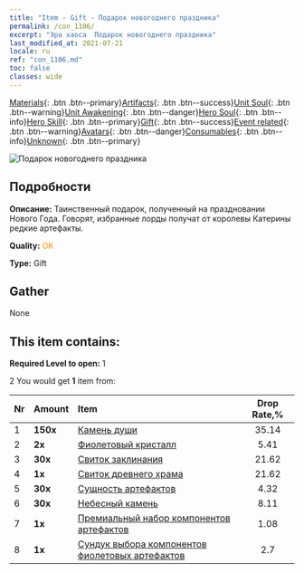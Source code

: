 ```yaml
---
title: "Item - Gift - Подарок новогоднего праздника"
permalink: /con_1106/
excerpt: "Эра хаоса  Подарок новогоднего праздника"
last_modified_at: 2021-07-21
locale: ru
ref: "con_1106.md"
toc: false
classes: wide
---
```

 [Materials](/ItemsRU/){: .btn .btn--primary}[Artifacts](/ItemsRU/Artifacts/){: .btn .btn--success}[Unit Soul](/ItemsRU/UnitSoul/){: .btn .btn--warning}[Unit Awakening](/ItemsRU/UnitAwakening/){: .btn .btn--danger}[Hero Soul](/ItemsRU/HeroSoul/){: .btn .btn--info}[Hero Skill](/ItemsRU/HeroSkill/){: .btn .btn--primary}[Gift](/ItemsRU/Gift/){: .btn .btn--success}[Event related](/ItemsRU/Events/){: .btn .btn--warning}[Avatars](/ItemsRU/Avatars/){: .btn .btn--danger}[Consumables](/ItemsRU/Consumables/){: .btn .btn--info}[Unknown](/ItemsRU/Unknown/){: .btn .btn--primary}

 ![Подарок новогоднего праздника](/images/t/i_907298.png)

## Подробности
 **Описание:** Таинственный подарок, полученный на праздновании Нового Года. Говорят, избранные лорды получат от королевы Катерины редкие артефакты.

 **Quality:** <span style="color: #FF8C00">OK</span>

 **Type:** Gift

## Gather

  None

## This item contains:

 **Required Level to open:** 1

 2 You would get **1** item  from:

  | Nr | Amount |     Item    | Drop Rate,% |
  |:---|:-------|:------------|:---------:|
  | 1 |  **150x** | [Камень души ](/ItemsRU/con_923/) | 35.14 | 
  | 2 |  **2x** | [Фиолетовый кристалл](/ItemsRU/con_720/) | 5.41 | 
  | 3 |  **30x** | [Свиток заклинания](/ItemsRU/con_694/) | 21.62 | 
  | 4 |  **1x** | [Свиток древнего храма](/ItemsRU/con_697/) | 21.62 | 
  | 5 |  **30x** | [Сущность артефактов](/ItemsRU/con_905/) | 4.32 | 
  | 6 |  **30x** | [Небесный камень](/ItemsRU/art_188/) | 8.11 | 
  | 7 |  **1x** | [Премиальный набор компонентов артефактов](/ItemsRU/con_1507/) | 1.08 | 
  | 8 |  **1x** | [Сундук выбора компонентов фиолетовых артефактов](/ItemsRU/con_1612/) | 2.7 | 

